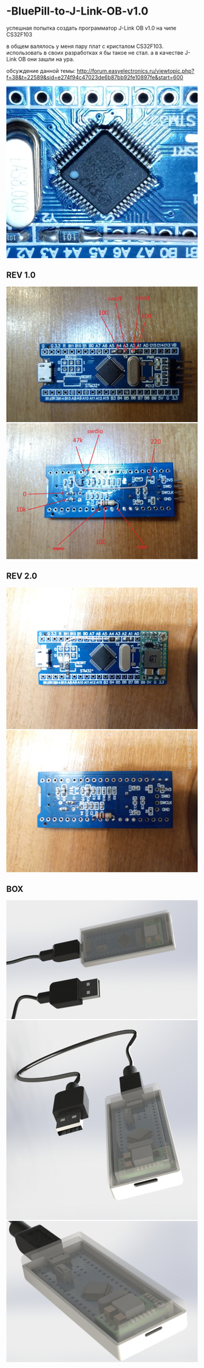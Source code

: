 # -BluePill-to-J-Link-OB-v1.0
успешная попытка создать программатор J-Link OB v1.0 на чипе CS32F103

в общем валялось у меня пару плат с кристалом CS32F103. использовать в своих разработках я бы такое не стал. а в качестве J-Link OB они зашли на ура.

обсуждение данной темы: <a href="http://forum.easyelectronics.ru/viewtopic.php?f=38&t=22589&sid=e274f94c47023de6b87bb92fe10897fe&start=600">http://forum.easyelectronics.ru/viewtopic.php?f=38&t=22589&sid=e274f94c47023de6b87bb92fe10897fe&start=600</a>

<img src="https://github.com/RusikOk/-BluePill-to-J-Link-OB-v1.0/blob/main/5_%D1%84%D0%BE%D1%82%D0%BE/rev%202.0/P01215-040605.jpg" alt="какашка"> 

<h2>REV 1.0</h2>


<img src="https://github.com/RusikOk/-BluePill-to-J-Link-OB-v1.0/blob/main/5_%D1%84%D0%BE%D1%82%D0%BE/rev%201.0/P01128-204354%20comment.jpg" alt="top"> 
<img src="https://github.com/RusikOk/-BluePill-to-J-Link-OB-v1.0/blob/main/5_%D1%84%D0%BE%D1%82%D0%BE/rev%201.0/P01128-204404%20comment.jpg" alt="bottom"> 

<h2>REV 2.0</h2>

<img src="https://github.com/RusikOk/-BluePill-to-J-Link-OB-v1.0/blob/main/5_%D1%84%D0%BE%D1%82%D0%BE/rev%202.0/P01215-040734.jpg" alt="top"> 
<img src="https://github.com/RusikOk/-BluePill-to-J-Link-OB-v1.0/blob/main/5_%D1%84%D0%BE%D1%82%D0%BE/rev%202.0/P01215-040827.jpg" alt="bottom"> 

<h2>BOX</h2>

<img src="https://github.com/RusikOk/-BluePill-to-J-Link-OB-v1.0/blob/main/4_SolidWorks2020/%D0%A1%D0%B1%D0%BE%D1%80%D0%BA%D0%B0.JPG"> 
<img src="https://github.com/RusikOk/-BluePill-to-J-Link-OB-v1.0/blob/main/4_SolidWorks2020/%D0%A1%D0%B1%D0%BE%D1%80%D0%BA%D0%B02.JPG"> 
<img src="https://github.com/RusikOk/-BluePill-to-J-Link-OB-v1.0/blob/main/4_SolidWorks2020/%D1%81%D0%B1%D0%BE%D1%80%D0%BA%D0%B03.JPG"> 
